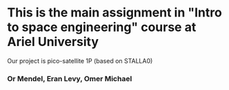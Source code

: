 # This is the main assignment in "Intro to space engineering" course at Ariel University

Our project is pico-satellite 1P (based on STALLA0)

### Or Mendel, Eran Levy, Omer Michael
